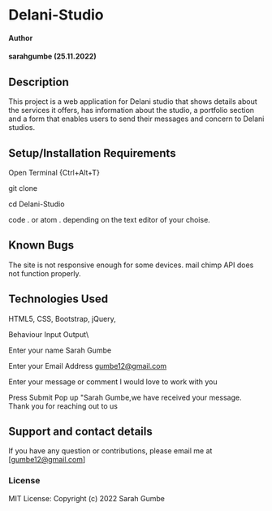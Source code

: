 # Delani-Studio
#### Author
#### sarahgumbe (25.11.2022)
## Description 
This project is a web application for Delani studio that shows details about the services it offers, has information about the studio, a portfolio section and a form that enables users to send their messages and concern to Delani studios.

## Setup/Installation Requirements
Open Terminal {Ctrl+Alt+T}

git clone 

cd Delani-Studio

code . or atom . depending on the text editor of your choise.

## Known Bugs
The site is not responsive enough for some devices.
mail chimp API does not function properly.
## Technologies Used
HTML5,
CSS,
Bootstrap,
jQuery,

Behaviour	Input	Output\

Enter your name	Sarah Gumbe	

Enter your Email Address	gumbe12@gmail.com	

Enter your message or comment	I would love to work with you

Press Submit		Pop up "Sarah Gumbe,we have received your message. Thank you for reaching out to us
## Support and contact details
If you have any question or contributions, please email me at [gumbe12@gmail.com]

### License
MIT License:
Copyright (c) 2022 Sarah Gumbe